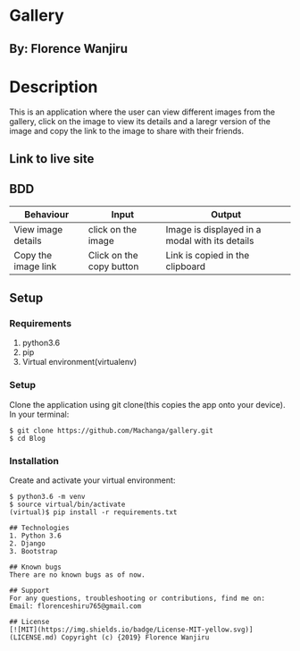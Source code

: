 # Gallery

## By: Florence Wanjiru

# Description
This is an application where the user can view different images from the gallery, click on the image to view its details and a laregr version of the image and copy the link to the image to share with their friends.

## Link to live site


## BDD
| Behaviour	                       | Input	                 | Output                                                 |
|----------------------------------|-------------------------|--------------------------------------------------------|
|View image details                |	click on the image     | Image is displayed in a modal with its details         |
|Copy the image link               | Click on the copy button| Link is copied in the clipboard                        |


## Setup
### Requirements
1. python3.6
2. pip
3. Virtual environment(virtualenv)

### Setup
Clone the application using git clone(this copies the app onto your device). In your terminal:
```
$ git clone https://github.com/Machanga/gallery.git
$ cd Blog
```

### Installation
Create and activate your virtual environment:
```
$ python3.6 -m venv
$ source virtual/bin/activate
(virtual)$ pip install -r requirements.txt

## Technologies
1. Python 3.6
2. Django
3. Bootstrap

## Known bugs
There are no known bugs as of now.

## Support
For any questions, troubleshooting or contributions, find me on: Email: florenceshiru765@gmail.com

## License
[![MIT](https://img.shields.io/badge/License-MIT-yellow.svg)](LICENSE.md) Copyright (c) {2019} Florence Wanjiru
